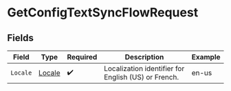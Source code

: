 # GetConfigTextSyncFlowRequest


## Fields

| Field                                               | Type                                                | Required                                            | Description                                         | Example                                             |
| --------------------------------------------------- | --------------------------------------------------- | --------------------------------------------------- | --------------------------------------------------- | --------------------------------------------------- |
| `Locale`                                            | [Locale](../../Models/Components/Locale.md)         | :heavy_check_mark:                                  | Localization identifier for English (US) or French. | en-us                                               |